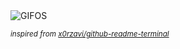 <div align="justify">
<picture>
    <source media="(prefers-color-scheme: dark)" srcset="https://i.ibb.co/whnCm3Dc/output-gif.gif">
    <source media="(prefers-color-scheme: light)" srcset="https://i.ibb.co/whnCm3Dc/output-gif.gif">
    <img alt="GIFOS" src="https://i.ibb.co/whnCm3Dc/output-gif.gif">
</picture>

<sub><i>inspired from [x0rzavi/github-readme-terminal](https://github.com/x0rzavi/github-readme-terminal)</i></sub>

</div>

<!-- Image deletion URL: https://ibb.co/d4N6Y1nm/0c9de376ae0c4d44d78fea403faee2af -->